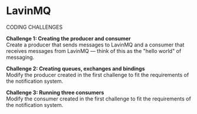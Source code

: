 # LavinMQ

CODING CHALLENGES<br />

<b>Challenge 1: Creating the producer and consumer</b><br />
Create a producer that sends messages to LavinMQ and a consumer that receives messages
from LavinMQ — think of this as the "hello world" of messaging.

<b>Challenge 2: Creating queues, exchanges and bindings</b><br />
Modify the producer created in the first challenge to fit the requirements of the notification system.

<b>Challenge 3: Running three consumers</b><br />
Modify the consumer created in the first challenge to fit the requirements of the notification system.
